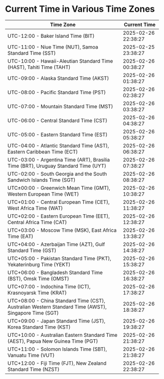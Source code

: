 # Current Time in Various Time Zones

| Time Zone | Current Time |
|-----------|--------------|
| UTC-12:00 - Baker Island Time (BIT) | 2025-02-26 22:38:27 |
| UTC-11:00 - Niue Time (NUT), Samoa Standard Time (SST) | 2025-02-25 23:38:27 |
| UTC-10:00 - Hawaii-Aleutian Standard Time (HAST), Tahiti Time (TAHT) | 2025-02-26 00:38:27 |
| UTC-09:00 - Alaska Standard Time (AKST) | 2025-02-26 01:38:27 |
| UTC-08:00 - Pacific Standard Time (PST) | 2025-02-26 02:38:27 |
| UTC-07:00 - Mountain Standard Time (MST) | 2025-02-26 03:38:27 |
| UTC-06:00 - Central Standard Time (CST) | 2025-02-26 04:38:27 |
| UTC-05:00 - Eastern Standard Time (EST) | 2025-02-26 05:38:27 |
| UTC-04:00 - Atlantic Standard Time (AST), Eastern Caribbean Time (ECT) | 2025-02-26 06:38:27 |
| UTC-03:00 - Argentina Time (ART), Brasília Time (BRT), Uruguay Standard Time (UYT) | 2025-02-26 07:38:27 |
| UTC-02:00 - South Georgia and the South Sandwich Islands Time (SGT) | 2025-02-26 08:38:27 |
| UTC±00:00 - Greenwich Mean Time (GMT), Western European Time (WET) | 2025-02-26 10:38:27 |
| UTC+01:00 - Central European Time (CET), West Africa Time (WAT) | 2025-02-26 11:38:27 |
| UTC+02:00 - Eastern European Time (EET), Central Africa Time (CAT) | 2025-02-26 12:38:27 |
| UTC+03:00 - Moscow Time (MSK), East Africa Time (EAT) | 2025-02-26 13:38:27 |
| UTC+04:00 - Azerbaijan Time (AZT), Gulf Standard Time (GST) | 2025-02-26 14:38:27 |
| UTC+05:00 - Pakistan Standard Time (PKT), Yekaterinburg Time (YEKT) | 2025-02-26 15:38:27 |
| UTC+06:00 - Bangladesh Standard Time (BST), Omsk Time (OMST) | 2025-02-26 16:38:27 |
| UTC+07:00 - Indochina Time (ICT), Krasnoyarsk Time (KRAT) | 2025-02-26 17:38:27 |
| UTC+08:00 - China Standard Time (CST), Australian Western Standard Time (AWST), Singapore Time (SGT) | 2025-02-26 18:38:27 |
| UTC+09:00 - Japan Standard Time (JST), Korea Standard Time (KST) | 2025-02-26 19:38:27 |
| UTC+10:00 - Australian Eastern Standard Time (AEST), Papua New Guinea Time (PGT) | 2025-02-26 21:38:27 |
| UTC+11:00 - Solomon Islands Time (SBT), Vanuatu Time (VUT) | 2025-02-26 21:38:27 |
| UTC+12:00 - Fiji Time (FJT), New Zealand Standard Time (NZST) | 2025-02-26 22:38:27 |
